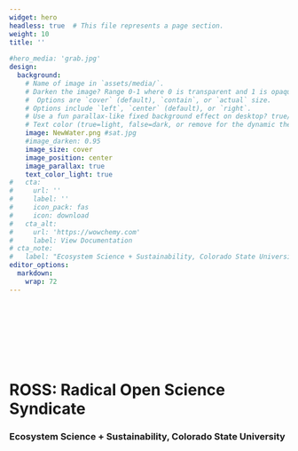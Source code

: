 ```yaml
---
widget: hero
headless: true  # This file represents a page section.
weight: 10
title: ''
        
#hero_media: 'grab.jpg'
design:
  background:
    # Name of image in `assets/media/`.
    # Darken the image? Range 0-1 where 0 is transparent and 1 is opaque.
    #  Options are `cover` (default), `contain`, or `actual` size.
    # Options include `left`, `center` (default), or `right`.
    # Use a fun parallax-like fixed background effect on desktop? true/false
    # Text color (true=light, false=dark, or remove for the dynamic theme color).
    image: NewWater.png #sat.jpg
    #image_darken: 0.95
    image_size: cover
    image_position: center
    image_parallax: true
    text_color_light: true
#   cta:
#     url: ''
#     label: ''
#     icon_pack: fas
#     icon: download
#   cta_alt:
#     url: 'https://wowchemy.com'
#     label: View Documentation
# cta_note:
#   label: "Ecosystem Science + Sustainability, Colorado State University"
editor_options: 
  markdown: 
    wrap: 72
---
```


<br> <br> <br> <br> <br> <br>

# **ROSS: Radical Open Science Syndicate**

### Ecosystem Science + Sustainability, Colorado State University

<br> <br> <br> <br> <br> <br>
